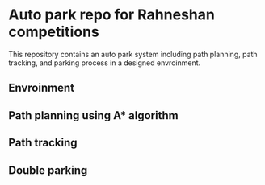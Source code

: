 # Auto park repo for Rahneshan competitions

This repository contains an auto park system including path planning, path tracking, and parking process in a designed envroinment.

## Envroinment
## Path planning using A* algorithm
## Path tracking
## Double parking

